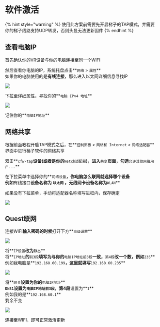 # 软件激活

{% hint style="warning" %}
使用此方案前需要先开启梯子的TAP模式，并需要你的梯子线路支持UDP转发，否则头显无法更新固件
{% endhint %}

## 查看电脑IP

首先确认你的VR设备与你的电脑连接至同一个WIFI

然后查看你电脑的IP，系统托盘点击**`网络` &gt; `属性`**  
如果你的电脑使用的是**有线连接**，那么进入以太网详细信息寻找IP

![](https://cdn.jsdelivr.net/gh/EYW-015/Oculus-guide-China/wifi/wifi1.png)

下拉至详细属性，寻找你的**`电脑 IPv4 地址`**

![](https://cdn.jsdelivr.net/gh/EYW-015/Oculus-guide-China/wifi/wifi2.png)

记住你的**`电脑IP地址`**

## 网络共享

根据前面教程开启TAP模式之后，在**`控制面板` &gt; `网络和 Internet` &gt; `网络适配器`**界面中进行梯子软件的网络共享

双击**`cfw-tap`**设备\(或者是你的**`Netch适配器`**\)，进入**`共享`**页面，勾选**`允许其他网络用户...`**

在下拉菜单中选择你的**`网络设备`**，你电脑怎么联网就选择哪个设备  
例如**有线接口**设备名称为 **`以太网`** ，**无线网卡**设备名称为**`WLAN`**

如果没有下拉菜单，手动将适配器名称填写进框内，保存确定

![](https://cdn.jsdelivr.net/gh/EYW-015/Oculus-guide-China/clash/clash10.png)

## Quest联网

连接WIFI**输入密码的时候**打开下方**`高级设置`**

![](https://cdn.jsdelivr.net/gh/EYW-015/Oculus-guide-China/quest/wifi1.jpg)

将**`IP设置`**改为**`静态`**  
将**`IP地址`**的**`前3段`**填写为与你的**`电脑IP地址前3段`**一致，**`第4段`**改一个数，例如**`235`**  
例如我电脑是**`192.168.60.199`**，这里就填写**`192.168.60.235`**

![](https://cdn.jsdelivr.net/gh/EYW-015/Oculus-guide-China/quest/wifi2.jpg)

将**`网关`**设置为你的**`电脑IP地址`**  
**`DNS1`**设置为**`电脑IP地址前3段`**，**第4段**设置为**`1`**  
例如我的是**`192.168.60.1`**  
剩余不变

![](https://cdn.jsdelivr.net/gh/EYW-015/Oculus-guide-China/quest/wifi3.jpg)

连接至WIFI，即可正常激活更新

